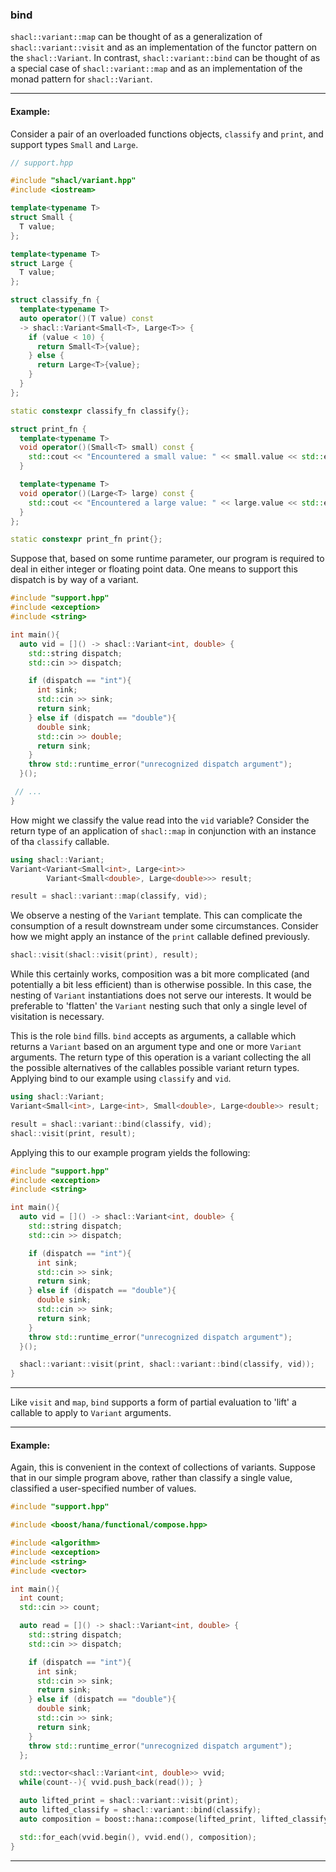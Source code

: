 ### bind

`shacl::variant::map` can be thought of as a generalization of
`shacl::variant::visit` and as an implementation of the functor pattern on the
`shacl::Variant`. In contrast,  `shacl::variant::bind` can be thought of as a
special case of `shacl::variant::map` and as an implementation of the monad
pattern for `shacl::Variant`.

----------------------------

#### Example:

Consider a pair of an overloaded functions objects, `classify` and `print`,
and support types `Small` and `Large`.

```cpp
// support.hpp

#include "shacl/variant.hpp"
#include <iostream>

template<typename T>
struct Small {
  T value;
};

template<typename T>
struct Large {
  T value;
};

struct classify_fn {
  template<typename T>
  auto operator()(T value) const
  -> shacl::Variant<Small<T>, Large<T>> {
    if (value < 10) {
      return Small<T>{value};
    } else {
      return Large<T>{value};
    }
  }
};

static constexpr classify_fn classify{};

struct print_fn {
  template<typename T>
  void operator()(Small<T> small) const {
    std::cout << "Encountered a small value: " << small.value << std::end;;
  }

  template<typename T>
  void operator()(Large<T> large) const {
    std::cout << "Encountered a large value: " << large.value << std::end;;
  }
};

static constexpr print_fn print{};

```

Suppose that, based on some runtime parameter, our program is required to deal
in either integer or floating point data. One means to support this dispatch is
by way of a variant.

```cpp
#include "support.hpp"
#include <exception>
#include <string>

int main(){
  auto vid = []() -> shacl::Variant<int, double> {
    std::string dispatch;
    std::cin >> dispatch;

    if (dispatch == "int"){
      int sink;
      std::cin >> sink;
      return sink;
    } else if (dispatch == "double"){
      double sink;
      std::cin >> double;
      return sink;
    }
    throw std::runtime_error("unrecognized dispatch argument");
  }();

 // ...
}

```

How might we classify the value read into the `vid` variable? Consider the
return type of an application of `shacl::map` in conjunction with an instance of
tha `classify` callable.

```cpp
using shacl::Variant;
Variant<Variant<Small<int>, Large<int>>
        Variant<Small<double>, Large<double>>> result;

result = shacl::variant::map(classify, vid);
```

We observe a nesting of the `Variant` template. This can complicate the
consumption of a result downstream under some circumstances. Consider how we
might apply an instance of the `print` callable defined previously.

```cpp
shacl::visit(shacl::visit(print), result);
```

While this certainly works, composition was a bit more complicated (and
potentially a bit less efficient) than is otherwise possible. In this case, the
 nesting of `Variant` instantiations does not serve our interests. It would be
preferable to 'flatten' the `Variant` nesting such that only a single level of
visitation is necessary.

This is the role `bind` fills. `bind` accepts as arguments, a callable which
returns a `Variant` based on an argument type and one or more `Variant`
arguments. The return type of this operation is a variant collecting the
all the possible alternatives of the callables possible variant return types.
Applying bind to our example using `classify` and `vid`.

```cpp
using shacl::Variant;
Variant<Small<int>, Large<int>, Small<double>, Large<double>> result;

result = shacl::variant::bind(classify, vid);
shacl::visit(print, result);
```

Applying this to our example program yields the following:

```cpp
#include "support.hpp"
#include <exception>
#include <string>

int main(){
  auto vid = []() -> shacl::Variant<int, double> {
    std::string dispatch;
    std::cin >> dispatch;

    if (dispatch == "int"){
      int sink;
      std::cin >> sink;
      return sink;
    } else if (dispatch == "double"){
      double sink;
      std::cin >> sink;
      return sink;
    }
    throw std::runtime_error("unrecognized dispatch argument");
  }();

  shacl::variant::visit(print, shacl::variant::bind(classify, vid));
}
```

-----------------------------

Like `visit` and `map`, `bind` supports a form of partial evaluation to 'lift' a
callable to apply to `Variant` arguments.

----------------------------

#### Example:

Again, this is convenient in the context of collections of variants. Suppose
that in our simple program above, rather than classify a single value,
classified a user-specified number of values.

```cpp
#include "support.hpp"

#include <boost/hana/functional/compose.hpp>

#include <algorithm>
#include <exception>
#include <string>
#include <vector>

int main(){
  int count;
  std::cin >> count;

  auto read = []() -> shacl::Variant<int, double> {
    std::string dispatch;
    std::cin >> dispatch;

    if (dispatch == "int"){
      int sink;
      std::cin >> sink;
      return sink;
    } else if (dispatch == "double"){
      double sink;
      std::cin >> sink;
      return sink;
    }
    throw std::runtime_error("unrecognized dispatch argument");
  };

  std::vector<shacl::Variant<int, double>> vvid;
  while(count--){ vvid.push_back(read()); }

  auto lifted_print = shacl::variant::visit(print);
  auto lifted_classify = shacl::variant::bind(classify);
  auto composition = boost::hana::compose(lifted_print, lifted_classify);

  std::for_each(vvid.begin(), vvid.end(), composition);
}
```

-----------------------------
